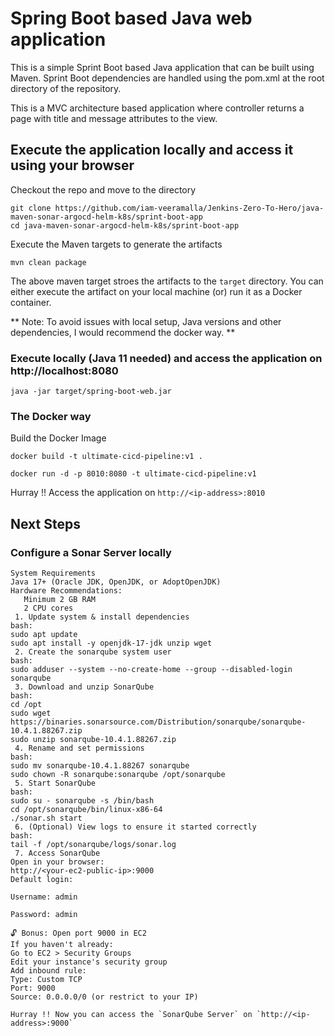 # Spring Boot based Java web application
 
This is a simple Sprint Boot based Java application that can be built using Maven. Sprint Boot dependencies are handled using the pom.xml 
at the root directory of the repository.

This is a MVC architecture based application where controller returns a page with title and message attributes to the view.

## Execute the application locally and access it using your browser

Checkout the repo and move to the directory

```
git clone https://github.com/iam-veeramalla/Jenkins-Zero-To-Hero/java-maven-sonar-argocd-helm-k8s/sprint-boot-app
cd java-maven-sonar-argocd-helm-k8s/sprint-boot-app
```

Execute the Maven targets to generate the artifacts

```
mvn clean package
```

The above maven target stroes the artifacts to the `target` directory. You can either execute the artifact on your local machine
(or) run it as a Docker container.

** Note: To avoid issues with local setup, Java versions and other dependencies, I would recommend the docker way. **


### Execute locally (Java 11 needed) and access the application on http://localhost:8080

```
java -jar target/spring-boot-web.jar
```

### The Docker way

Build the Docker Image

```
docker build -t ultimate-cicd-pipeline:v1 .
```

```
docker run -d -p 8010:8080 -t ultimate-cicd-pipeline:v1
```

Hurray !! Access the application on `http://<ip-address>:8010`


## Next Steps

### Configure a Sonar Server locally

```
System Requirements
Java 17+ (Oracle JDK, OpenJDK, or AdoptOpenJDK)
Hardware Recommendations:
   Minimum 2 GB RAM
   2 CPU cores
 1. Update system & install dependencies
bash:
sudo apt update
sudo apt install -y openjdk-17-jdk unzip wget
 2. Create the sonarqube system user
bash:
sudo adduser --system --no-create-home --group --disabled-login sonarqube
 3. Download and unzip SonarQube
bash:
cd /opt
sudo wget https://binaries.sonarsource.com/Distribution/sonarqube/sonarqube-10.4.1.88267.zip
sudo unzip sonarqube-10.4.1.88267.zip
 4. Rename and set permissions
bash:
sudo mv sonarqube-10.4.1.88267 sonarqube
sudo chown -R sonarqube:sonarqube /opt/sonarqube
 5. Start SonarQube
bash:
sudo su - sonarqube -s /bin/bash
cd /opt/sonarqube/bin/linux-x86-64
./sonar.sh start
 6. (Optional) View logs to ensure it started correctly
bash:
tail -f /opt/sonarqube/logs/sonar.log
 7. Access SonarQube
Open in your browser:
http://<your-ec2-public-ip>:9000
Default login:

Username: admin

Password: admin

🔓 Bonus: Open port 9000 in EC2
If you haven't already:
Go to EC2 > Security Groups
Edit your instance's security group
Add inbound rule:
Type: Custom TCP
Port: 9000
Source: 0.0.0.0/0 (or restrict to your IP)

Hurray !! Now you can access the `SonarQube Server` on `http://<ip-address>:9000` 

